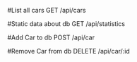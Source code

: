 
#List all cars GET /api/cars

#Static data about db GET /api/statistics

#Add Car to db POST /api/car

#Remove Car from db DELETE /api/car/:id
